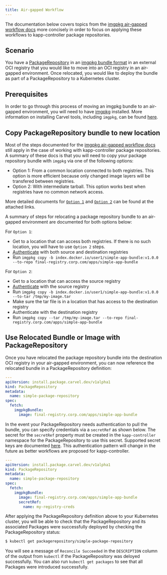 ```yaml
---
title: Air-gapped Workflow
---
```


The documentation below covers topics from the [imgpkg air-gapped workflow docs](/imgpkg/docs/latest/air-gapped-workflow) 
more concisely in order to focus on applying these workflows to kapp-controller package repositories. 

## Scenario

You have a [PackageRepository](packaging#packagerepository-cr) in an [imgpkg bundle format](/imgpkg/docs/latest/resources/#bundle) 
in an external OCI registry that you would like to move into an OCI registry in an air-gapped environment. Once relocated, you would 
like to deploy the bundle as part of a PackageRepository to a Kubernetes cluster.

## Prerequisites

In order to go through this process of moving an imgpkg bundle to an air-gapped environment, you will need to have [imgpkg](/imgpkg) 
installed. More information on installing Carvel tools, including `imgpkg`, can be found [here](/#whole-suite).

## Copy PackageRepository bundle to new location

Most of the steps documented for the [imgpkg air-gapped workflow docs](/imgpkg/docs/latest/air-gapped-workflow#step-1-finding-bundle-in-source-registry) 
still apply in the case of working with kapp-controller package repositories. A summary of these docs is that you will need to copy your package repository 
bundle with `imgpkg` via one of the following options:

- Option 1: From a common location connected to both registries. This option is more efficient because only changed image layers will be transfered between registries.
- Option 2: With intermediate tarball. This option works best when registries have no common network access.

More detailed documents for [`Option 1`](/imgpkg/docs/latest/air-gapped-workflow/#option-1-from-a-location-connected-to-both-registries) and 
[`Option 2`](/imgpkg/docs/latest/air-gapped-workflow/#option-2-with-intermediate-tarball) can be found at the attached links. 

A summary of steps for relocating a package repository bundle to an air-gapped environment are documented for both options below:

For `Option 1`: 
* Get to a location that can access both registries. If there is no such location, you will have to use `Option 2` steps.
* [Authenticate](/imgpkg/docs/latest/auth.md) with both source and destination registries
* Run `imgpkg copy -b index.docker.io/user1/simple-app-bundle:v1.0.0 --to-repo final-registry.corp.com/apps/simple-app-bundle`

For `Option 2`:
* Get to a location that can access the source registry
* [Authenticate](/imgpkg/docs/latest/auth.md) with the source registry
* Run `imgpkg copy -b index.docker.io/user1/simple-app-bundle:v1.0.0 --to-tar /tmp/my-image.tar` 
* Make sure the tar file is in a location that has access to the destination registry
* Authenticate with the destination registry
* Run `imgpkg copy --tar /tmp/my-image.tar --to-repo final-registry.corp.com/apps/simple-app-bundle`

## Use Relocated Bundle or Image with PackageRepository

Once you have relocated the package repository bundle into the destination OCI registry in your air-gapped environment, you can 
now reference the relocated bundle in a PackageRepository definition:

```yaml
---
apiVersion: install.package.carvel.dev/v1alpha1
kind: PackageRepository
metadata:
  name: simple-package-repository
spec:
  fetch:
    imgpkgBundle:
      image: final-registry.corp.com/apps/simple-app-bundle
```

In the event your PackageRepository needs authentication to pull the bundle, you can specify credentials via a `secretRef` 
as shown below. The secret for the `secretRef` property must be created in the `kapp-controller` namespace for the PackageRepository 
to use this secret. Supported secret keys are documented [here](config#imgpkgbundle-authentication). This authentication pattern will 
change in the future as better workflows are proposed for kapp-controller.

```yaml
---
apiVersion: install.package.carvel.dev/v1alpha1
kind: PackageRepository
metadata:
  name: simple-package-repository
spec:
  fetch:
    imgpkgBundle:
      image: final-registry.corp.com/apps/simple-app-bundle
      secretRef:
        name: my-registry-creds
```

After applying the PackageRepository definition above to your Kubernetes cluster, you will be able to check that the PackageRepository and 
its associated Packages were successfully deployed by checking the PackageRepository status:

```bash
$ kubectl get packagerepository/simple-package-repository
```

You will see a message of `Reconcile Succeeded` in the `DESCRIPTION` column of the output from `kubectl` if the PackageRepository was deloyed 
successfully. You can also run `kubectl get packages` to see that all Packages were introduced successfully.
